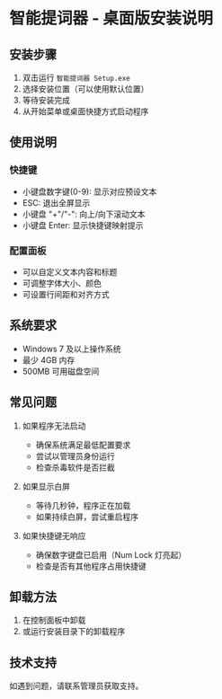 # 智能提词器 - 桌面版安装说明

## 安装步骤

1. 双击运行 `智能提词器 Setup.exe`
2. 选择安装位置（可以使用默认位置）
3. 等待安装完成
4. 从开始菜单或桌面快捷方式启动程序

## 使用说明

### 快捷键
- 小键盘数字键(0-9): 显示对应预设文本
- ESC: 退出全屏显示
- 小键盘 "+"/"-": 向上/向下滚动文本
- 小键盘 Enter: 显示快捷键映射提示

### 配置面板
- 可以自定义文本内容和标题
- 可调整字体大小、颜色
- 可设置行间距和对齐方式

## 系统要求
- Windows 7 及以上操作系统
- 最少 4GB 内存
- 500MB 可用磁盘空间

## 常见问题

1. 如果程序无法启动
   - 确保系统满足最低配置要求
   - 尝试以管理员身份运行
   - 检查杀毒软件是否拦截

2. 如果显示白屏
   - 等待几秒钟，程序正在加载
   - 如果持续白屏，尝试重启程序

3. 如果快捷键无响应
   - 确保数字键盘已启用（Num Lock 灯亮起）
   - 检查是否有其他程序占用快捷键

## 卸载方法
1. 在控制面板中卸载
2. 或运行安装目录下的卸载程序

## 技术支持

如遇到问题，请联系管理员获取支持。 